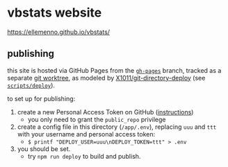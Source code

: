 # vbstats website

https://ellemenno.github.io/vbstats/


## publishing

this site is hosted via GitHub Pages from the [`gh-pages`][gh-pages] branch, tracked as a separate [git worktree], as modeled by [X1011/git-directory-deploy][X1011] (see [`scripts/deploy`](scripts/deploy)).

to set up for publishing:
1. create a new Personal Access Token on GitHub ([instructions][pat howto])
   - you only need to grant the `public_repo` privilege
1. create a config file in this directory (`/app/.env`), replacing `uuu` and `ttt` with your username and personal access token:
   - `$ printf "DEPLOY_USER=uuu\nDEPLOY_TOKEN=ttt" > .env`
1. you should be set.
   - try `npm run deploy` to build and publish.



[gh-pages]: https://github.com/ellemenno/vbstats/tree/gh-pages "branch for GitHub Pages auto-deployments"
[git worktree]: https://git-scm.com/docs/git-worktree "git command to manage multiple working trees"
[pat howto]: https://docs.github.com/en/github/authenticating-to-github/creating-a-personal-access-token "creating a personal access token"
[X1011]: https://github.com/X1011/git-directory-deploy "method for deploying a sub-directory of build files"